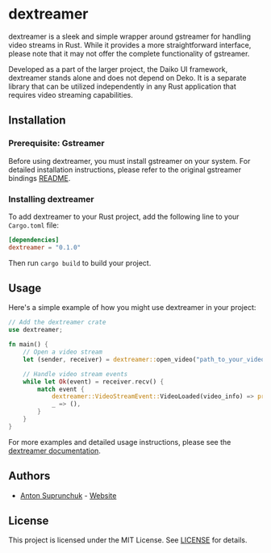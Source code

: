 # dextreamer

dextreamer is a sleek and simple wrapper around gstreamer for handling video streams in Rust. While it provides a more straightforward interface, please note that it may not offer the complete functionality of gstreamer.

Developed as a part of the larger project, the Daiko UI framework, dextreamer stands alone and does not depend on Deko. It is a separate library that can be utilized independently in any Rust application that requires video streaming capabilities.

## Installation

### Prerequisite: Gstreamer

Before using dextreamer, you must install gstreamer on your system. For detailed installation instructions, please refer to the original gstreamer bindings [README](https://crates.io/crates/gstreamer).

### Installing dextreamer

To add dextreamer to your Rust project, add the following line to your `Cargo.toml` file:

```toml
[dependencies]
dextreamer = "0.1.0"
```

Then run `cargo build` to build your project.

## Usage

Here's a simple example of how you might use dextreamer in your project:

```rust
// Add the dextreamer crate
use dextreamer;

fn main() {
    // Open a video stream
    let (sender, receiver) = dextreamer::open_video("path_to_your_video_file");

    // Handle video stream events
    while let Ok(event) = receiver.recv() {
        match event {
            dextreamer::VideoStreamEvent::VideoLoaded(video_info) => println!("Video loaded: {:?}", video_info),
            _ => (),
        }
    }
}
```

For more examples and detailed usage instructions, please see the [dextreamer documentation](https://docs.rs/dextreamer).

## Authors

- [Anton Suprunchuk](https://github.com/antouhou) - [Website](https://antouhou.com)

## License

This project is licensed under the MIT License. See [LICENSE](LICENSE) for details.
